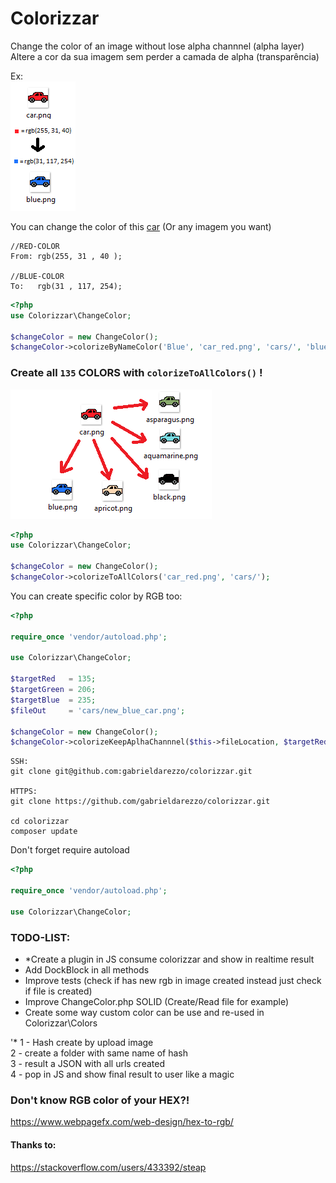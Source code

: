 # Colorizzar 


Change the color of an image without lose alpha channnel (alpha layer)  
Altere a cor da sua imagem sem perder a camada de alpha (transparência)



Ex:   
![Scheme](doc/to_from_rgb.png)  

You can change the color of this [car](https://github.com/gabrieldarezzo/colorizzar/blob/master/car.png?raw=true) (Or any imagem you want)

```
//RED-COLOR 
From: rgb(255, 31 , 40 );

//BLUE-COLOR
To:   rgb(31 , 117, 254);
```

```php
<?php
use Colorizzar\ChangeColor;

$changeColor = new ChangeColor();
$changeColor->colorizeByNameColor('Blue', 'car_red.png', 'cars/', 'blue.png');
```
  

### Create all `135` COLORS with `colorizeToAllColors()` !

![Scheme](doc/to_from.png)  


```php
<?php
use Colorizzar\ChangeColor;

$changeColor = new ChangeColor();
$changeColor->colorizeToAllColors('car_red.png', 'cars/');
```

You can create specific color by RGB too:
```php
<?php

require_once 'vendor/autoload.php';

use Colorizzar\ChangeColor;

$targetRed   = 135;
$targetGreen = 206;
$targetBlue  = 235;
$fileOut     = 'cars/new_blue_car.png';

$changeColor = new ChangeColor();
$changeColor->colorizeKeepAplhaChannnel($this->fileLocation, $targetRed, $targetGreen, $targetBlue, $fileOut);
```


```
SSH:
git clone git@github.com:gabrieldarezzo/colorizzar.git

HTTPS:
git clone https://github.com/gabrieldarezzo/colorizzar.git

cd colorizzar  
composer update  
```

Don't forget require autoload  

```php
<?php

require_once 'vendor/autoload.php';

use Colorizzar\ChangeColor;
```


### TODO-LIST:
  - *Create a plugin in JS consume colorizzar and show in realtime result   
  - Add DockBlock in all methods
  - Improve tests (check if has new rgb in image created instead just check if file is created)  
  - Improve ChangeColor.php SOLID (Create/Read file for example)  
  - Create some way custom color can be use and re-used in Colorizzar\Colors

'* 
1 - Hash create by upload image  
2 - create a folder with same name of hash  
3 - result a JSON with all urls created  
4 - pop in JS and show final result to user like a magic   




### Don't know RGB color of your HEX?!  
https://www.webpagefx.com/web-design/hex-to-rgb/


#### Thanks to:
https://stackoverflow.com/users/433392/steap